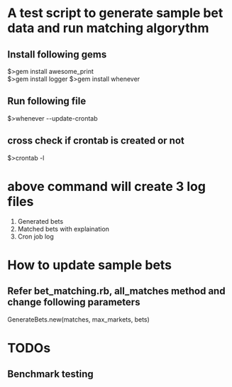 # A test script to generate sample bet data and run matching algorythm
## Install following gems
  $>gem install awesome_print  
  $>gem install logger
  $>gem install whenever

## Run following file

$>whenever --update-crontab

## cross check if crontab is created or not
$>crontab -l

# above command will create 3 log files
  1. Generated bets
  2. Matched bets with explaination
  3. Cron job log


# How to update sample bets
  ## Refer bet_matching.rb, all_matches method and change following parameters
  GenerateBets.new(matches, max_markets, bets)

# TODOs
  ## Benchmark testing
